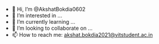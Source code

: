 - 👋 Hi, I’m @AkshatBokdia0602
- 👀 I’m interested in ...
- 🌱 I’m currently learning ...
- 💞️ I’m looking to collaborate on ...
- 📫 How to reach me: akshat.bokdia2021@vitstudent.ac.in

<!---
AkshatBokdia0602/AkshatBokdia0602 is a ✨ special ✨ repository because its `README.md` (this file) appears on your GitHub profile.
You can click the Preview link to take a look at your changes.
--->

